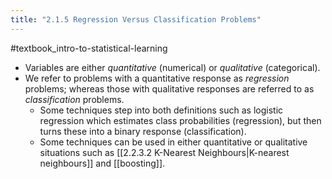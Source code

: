 ```yaml
---
title: "2.1.5 Regression Versus Classification Problems"
---
```

#textbook_intro-to-statistical-learning

- Variables are either *quantitative* (numerical) or *qualitative* (categorical).
- We refer to problems with a quantitative response as *regression* problems; whereas those with qualitative responses are referred to as *classification* problems.
	- Some techniques step into both definitions such as logistic regression which estimates class probabilities (regression), but then turns these into a binary response (classification).
	- Some techniques can be used in either quantitative or qualitative situations such as [[2.2.3.2 K-Nearest Neighbours|K-nearest neighbours]] and [[boosting]].

